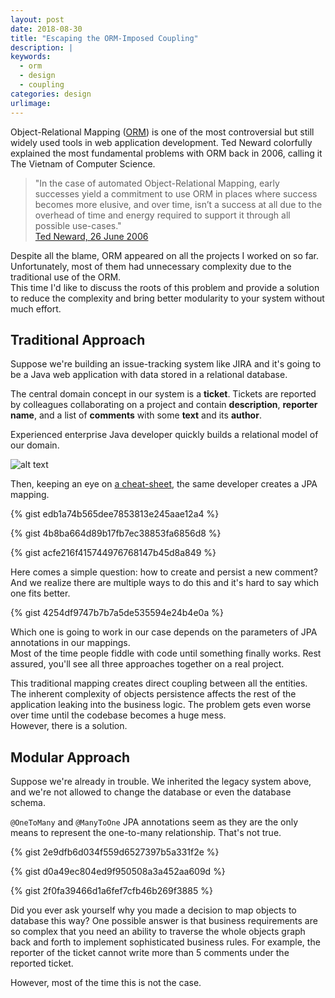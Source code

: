 ```yaml
---
layout: post
date: 2018-08-30
title: "Escaping the ORM-Imposed Coupling"
description: |
keywords:
  - orm
  - design
  - coupling
categories: design
urlimage: 
---
```


Object-Relational Mapping ([ORM](https://en.wikipedia.org/wiki/Object-relational_mapping)) is one of the most controversial but still widely used tools in web application development. Ted Neward colorfully explained the most fundamental problems with ORM back in 2006, calling it The Vietnam of Computer Science.

>"In the case of automated Object-Relational Mapping, early successes yield a commitment to use ORM in places where success becomes more elusive, and over time, isn’t a success at all due to the overhead of time and energy required to support it through all possible use-cases."  
>[Ted Neward, 26 June 2006](http://blogs.tedneward.com/post/the-vietnam-of-computer-science/)

Despite all the blame, ORM appeared on all the projects I worked on so far.
Unfortunately, most of them had unnecessary complexity due to the traditional use of the ORM.  
This time I'd like to discuss the roots of this problem and provide a solution to reduce the complexity and bring better modularity to your system without much effort.

<!--more-->

## Traditional Approach

Suppose we're building an issue-tracking system like JIRA and it's going to be a Java web application with data stored in a relational database.

The central domain concept in our system is a **ticket**. Tickets are reported by colleagues collaborating on a project and contain **description**, **reporter name**, and a list of **comments** with some **text** and its **author**.

Experienced enterprise Java developer quickly builds a relational model of our domain.

![alt text](https://bit.ly/2was1Ll?style=centered "relational tickets")

Then, keeping an eye on [a cheat-sheet](https://en.wikibooks.org/wiki/Java_Persistence/OneToMany), the same developer creates a JPA mapping.

{% gist edb1a74b565dee7853813e245aae12a4 %}

{% gist 4b8ba664d89b17fb7ec38853fa6856d8 %}

{% gist acfe216f415744976768147b45d8a849 %}

Here comes a simple question: how to create and persist a new comment?  
And we realize there are multiple ways to do this and it's hard to say which one fits better.

{% gist 4254df9747b7b7a5de535594e24b4e0a %}

Which one is going to work in our case depends on the parameters of JPA annotations in our mappings.  
Most of the time people fiddle with code until something finally works. Rest assured, you'll see all three approaches together on a real project.  

This traditional mapping creates direct coupling between all the entities. The inherent complexity of objects persistence affects the rest of the application leaking into the business logic. The problem gets even worse over time until the codebase becomes a huge mess.  
However, there is a solution.

## Modular Approach

Suppose we're already in trouble. We inherited the legacy system above, and we're not allowed to change the database or even the database schema.

`@OneToMany` and `@ManyToOne` JPA annotations seem as they are the only means to represent the one-to-many relationship. That's not true. 

{% gist 2e9dfb6d034f559d6527397b5a331f2e %}

{% gist d0a49ec804ed9f950508a3a452aa609d %}

{% gist 2f0fa39466d1a6fef7cfb46b269f3885 %}
<!-- It's a simple problem without a precise answer, but it's not the only one.

1. Should we use lazy or eager loading?  
2. When should we intialize collection representing one-to-many relation? Which type of collection to use?  
3. When should we stop initializing the object graph if it has cycles (ticket -> reporter -> comment -> ticket)?   -->

Did you ever ask yourself why you made a decision to map objects to database this way?
One possible answer is that business requirements are so complex that you need an ability to traverse the whole objects graph back and forth to implement sophisticated business rules. 
For example, the reporter of the ticket cannot write more than 5 comments under the reported ticket.

However, most of the time this is not the case. 
